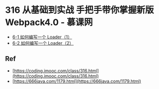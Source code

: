 # 316 从基础到实战 手把手带你掌握新版Webpack4.0 - 慕课网


* [6-1 如何编写一个 Loader（1）](./06-01)
* [6-2 如何编写一个 Loader（2）](./06-02)

## Ref

* [https://coding.imooc.com/class/316.html](https://coding.imooc.com/class/316.html)
* [https://666java.com/1179.html](https://666java.com/1179.html)